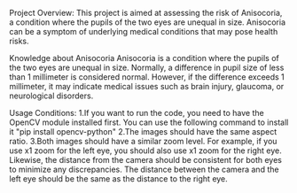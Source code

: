 Project Overview:
This project is aimed at assessing the risk of Anisocoria, a condition where the pupils of the two eyes are unequal in size. Anisocoria can be a symptom of underlying medical conditions that may pose health risks.

Knowledge about Anisocoria
Anisocoria is a condition where the pupils of the two eyes are unequal in size. Normally, a difference in pupil size of less than 1 millimeter is considered normal. However, if the difference exceeds 1 millimeter, it may indicate medical issues such as brain injury, glaucoma, or neurological disorders.

Usage Conditions:
1.If you want to run the code, you need to have the OpenCV module installed first. You can use the following command to install it "pip install opencv-python"
2.The images should have the same aspect ratio.
3.Both images should have a similar zoom level. For example, if you use x1 zoom for the left eye, you should also use x1 zoom for the right eye. Likewise, the distance from the camera should be consistent for both eyes to minimize any discrepancies. The distance between the camera and the left eye should be the same as the distance to the right eye.
